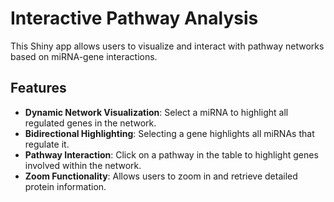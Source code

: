 # Interactive Pathway Analysis
This Shiny app allows users to visualize and interact with pathway networks based on miRNA-gene interactions.

## Features
- **Dynamic Network Visualization**: Select a miRNA to highlight all regulated genes in the network.
- **Bidirectional Highlighting**: Selecting a gene highlights all miRNAs that regulate it.
- **Pathway Interaction**: Click on a pathway in the table to highlight genes involved within the network.
- **Zoom Functionality**: Allows users to zoom in and retrieve detailed protein information.


